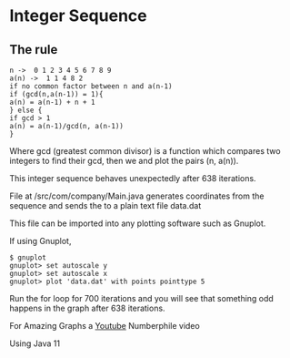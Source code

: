 # Integer Sequence

## The rule



   ```
   n ->  0 1 2 3 4 5 6 7 8 9
   a(n) ->  1 1 4 8 2
   if no common factor between n and a(n-1)
   if (gcd(n,a(n-1)) = 1){
   a(n) = a(n-1) + n + 1
   } else {
   if gcd > 1
   a(n) = a(n-1)/gcd(n, a(n-1))
   }
   ```

Where gcd (greatest common divisor) is a function which compares two integers to find their gcd, then we and plot the pairs (n, a(n)).

This integer sequence behaves unexpectedly after 638 iterations.

File at /src/com/company/Main.java generates coordinates from the sequence and sends the to a plain text file data.dat

This file can be imported into any plotting software such as Gnuplot.

If using Gnuplot,

```
$ gnuplot
gnuplot> set autoscale y
gnuplot> set autoscale x
gnuplot> plot 'data.dat' with points pointtype 5
```

Run the for loop for 700 iterations and you will see that something odd happens in the graph after 638 iterations.

For Amazing Graphs a [Youtube](https://youtu.be/pAMgUB51XZA) Numberphile video

Using Java 11
